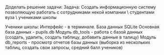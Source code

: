 Доделать решение задачи: Задача: Создать информационную систему позволяющую работать с сотрудниками некой компании \ студентами вуза \ учениками школы

Ученики школы: Интерфейс - в терминале. База данных SQLite Основная база данных - pupils.db Модуль db_tools - работа с базой данных (создать, удалить, создать таблицу, добавить данные в талицу) Модуль db_reports - просмотр отчетов базы данных (выборка из нескольких таблиц, создать свои запросы, средний балл учеников)